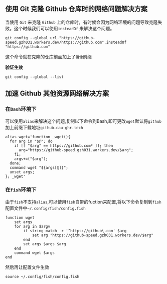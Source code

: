 ## 使用 Git 克隆 Github 仓库时的网络问题解决方案

当使用 `Git` 来克隆 `Github` 上的仓库时，有时候会因为网络环境的问题导致克隆失败。这个时候我们可以使用`insteadOf` 来解决这个问题。


``` shell
git config --global url."https://github-speed.gzh031.workers.dev/https://github.com".insteadOf "https://github.com"
```

这个命令就在克隆的仓库前面加上了`镜像`前缀



**验证生效**
``` shell
git config --global --list
```


## 加速 Github 其他资源网络解决方案

### 在`Bash`环境下

可以使用`alias`来解决这个问题,复制以下命令到Bash,即可更改`wget`默认将`github`加上前缀下载地址`github.cau-ghr.tech`

``` shell
alias wget='function _wget(){ 
  for arg in "$@"; do 
    if [[ "$arg" == https://github.com* ]]; then 
      arg="https://github-speed.gzh031.workers.dev/$arg"; 
    fi; 
    args+=("$arg"); 
  done; 
  command wget "${args[@]}"; 
  unset args; 
}; _wget'
```

### 在`fish`环境下

由于`fish`不支持`alias`,可以使用`fish`自带的fuction来配置,将以下命令复制到`fish`配置文件中`~/.config/fish/config.fish`

``` shell
function wget
    set args
    for arg in $argv
        if string match -r '^https://github\.com' $arg
            set arg "https://github-speed.gzh031.workers.dev/$arg"
        end
        set args $args $arg
    end
    command wget $args
end
```
然后再让配置文件生效
``` shell
source ~/.config/fish/config.fish
```
